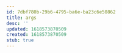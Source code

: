 ```yaml
---
id: 7dbf780b-29b6-4795-ba6e-ba23c6e50862
title: args
desc: ''
updated: 1618573870509
created: 1618573870509
stub: true
---
```


